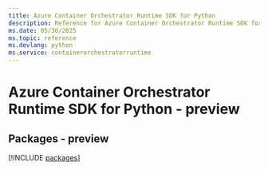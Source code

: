 ```yaml
---
title: Azure Container Orchestrator Runtime SDK for Python
description: Reference for Azure Container Orchestrator Runtime SDK for Python
ms.date: 05/30/2025
ms.topic: reference
ms.devlang: python
ms.service: containerorchestratorruntime
---
```

# Azure Container Orchestrator Runtime SDK for Python - preview
## Packages - preview
[!INCLUDE [packages](container-orchestrator-runtime-index.md)]